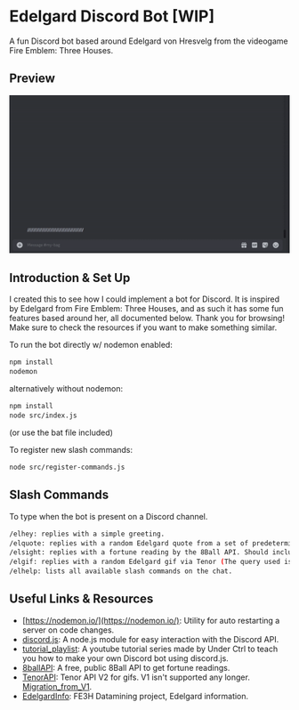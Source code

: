# Edelgard Discord Bot [WIP]

A fun Discord bot based around Edelgard von Hresvelg from the videogame Fire Emblem: Three Houses.

## Preview

![Preview](https://raw.githubusercontent.com/SebilleK/discord-edelgard/master/src/preview/preview.gif)

## Introduction & Set Up

I created this to see how I could implement a bot for Discord. It is inspired by Edelgard from Fire Emblem: Three Houses, and as such it has some fun features based around her, all documented below. Thank you for browsing! Make sure to check the resources if you want to make something similar.

To run the bot directly w/ nodemon enabled:

```bash
npm install
nodemon
```

alternatively without nodemon:

```bash
npm install
node src/index.js
```

(or use the bat file included)

To register new slash commands:

```bash
node src/register-commands.js
```

## Slash Commands

To type when the bot is present on a Discord channel.

```bash
/elhey: replies with a simple greeting.
/elquote: replies with a random Edelgard quote from a set of predetermined ones (on src/data/quotes.js)
/elsight: replies with a fortune reading by the 8Ball API. Should include a question as an argument.
/elgif: replies with a random Edelgard gif via Tenor (The query used is by default "edelgard", and the first 100 results are used and then randomized, so other Fire Emblem gifs may appear).
/elhelp: lists all available slash commands on the chat.
```

## Useful Links & Resources

- [https://nodemon.io/](https://nodemon.io/): Utility for auto restarting a server on code changes.
- [discord.js](https://discord.js.org/): A node.js module for easy interaction with the Discord API.
- [tutorial_playlist](https://www.youtube.com/watch?v=KZ3tIGHU314&list=PLpmb-7WxPhe0ZVpH9pxT5MtC4heqej8Es): A youtube tutorial series made by Under Ctrl to teach you how to make your own Discord bot using discord.js.
- [8ballAPI](https://www.eightballapi.com/): A free, public 8Ball API to get fortune readings.
- [TenorAPI](https://developers.google.com/tenor/guides/quickstart): Tenor API V2 for gifs. V1 isn't supported any longer. [Migration_from_V1](https://developers.google.com/tenor/guides/migrate-from-v1).
- [EdelgardInfo](https://houses.fedatamine.com/en-uk/characters/2/Edelgard/basics): FE3H Datamining project, Edelgard information.
